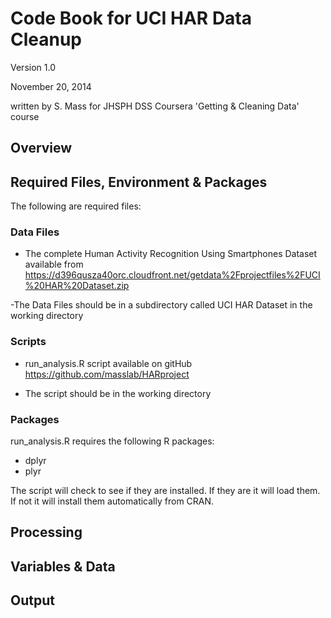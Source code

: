 # Code Book for UCI HAR Data Cleanup
Version 1.0

November 20, 2014

written by S. Mass for JHSPH DSS Coursera 'Getting & Cleaning Data' course

## Overview



## Required Files, Environment & Packages
The following are required files:

### Data Files
- The complete Human Activity Recognition Using Smartphones Dataset available from https://d396qusza40orc.cloudfront.net/getdata%2Fprojectfiles%2FUCI%20HAR%20Dataset.zip

-The Data Files should be in a subdirectory called UCI HAR Dataset in the working directory

### Scripts
- run_analysis.R script available on gitHub https://github.com/masslab/HARproject

- The script should be in the working directory

### Packages
run_analysis.R requires the following R packages:

- dplyr
- plyr

The script will check to see if they are installed.  If they are it will load them.  If not it will install them automatically from CRAN.


## Processing



## Variables & Data



## Output